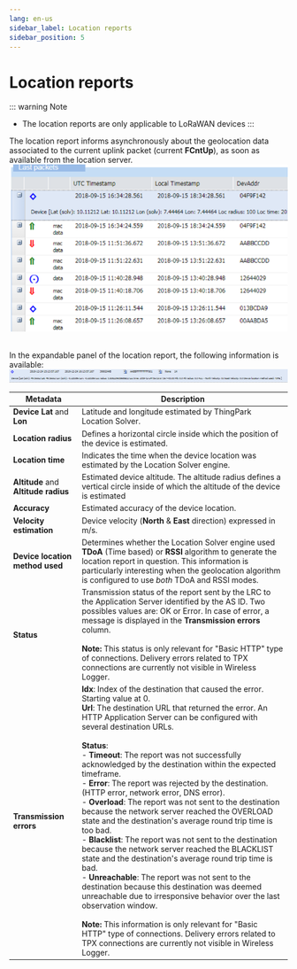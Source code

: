 ```yaml
---
lang: en-us
sidebar_label: Location reports
sidebar_position: 5
---
```


# Location reports
::: warning Note
- The location reports are only applicable to LoRaWAN devices
:::

The location report informs
asynchronously about the geolocation data associated to the current
uplink packet (current **FCntUp**), as soon as available from the
location server.
![](./_images/location-reports.png)
 

In the expandable panel of the location report, the following
information is available:
![](./_images/location-reports-1.png)

| Metadata | Description |
| -- | --|
| **Device Lat** and **Lon** | Latitude and longitude estimated by ThingPark Location Solver. |
| **Location radius** |Defines a horizontal circle inside which the position of the device is estimated. |
| **Location time** | Indicates the time when the device location was estimated by the Location Solver engine. |
| **Altitude** and **Altitude radius** | Estimated device altitude. The altitude radius defines a vertical circle inside of which the altitude of the device is estimated |
| **Accuracy** | Estimated accuracy of the device location. |
| **Velocity estimation** | Device velocity (**North** & **East** direction) expressed in m/s.|
| **Device location method used** | Determines whether the Location Solver engine used **TDoA** (Time based) or **RSSI** algorithm to generate the location report in question. This information is particularly interesting when the geolocation algorithm is configured to use <em>both</em> TDoA and RSSI modes.|
| **Status** | Transmission status of the report sent by the LRC to the Application Server identified by the AS ID. Two possibles values are: OK or Error. In case of error, a message is displayed in the **Transmission errors** column.<br/><br/>**Note:** This status is only relevant for "Basic HTTP" type of connections. Delivery errors related to TPX connections are currently not visible in Wireless Logger. |
|**Transmission errors** | **Idx**: Index of the destination that caused the error. Starting value at 0.<br/>**Url**: The destination URL that returned the error. An HTTP Application Server can be configured with several destination URLs. <br/><br/>**Status**: <br/>- **Timeout**: The report was not successfully acknowledged by the destination within the expected timeframe. <br/>- **Error**: The report was rejected by the destination. (HTTP error, network error, DNS error). <br/>- **Overload**: The report was not sent to the destination because the network server reached the OVERLOAD state and the destination's average round trip time is too bad.<br/>- **Blacklist**: The report was not sent to the destination because the network server reached the BLACKLIST state and the destination's average round trip time is bad.<br/>- **Unreachable**: The report was not sent to the destination because this destination was deemed unreachable due to irresponsive behavior over the last observation window.<br/><br/>**Note:** This information is only relevant for "Basic HTTP" type of connections. Delivery errors related to TPX connections are currently not visible in Wireless Logger. |
